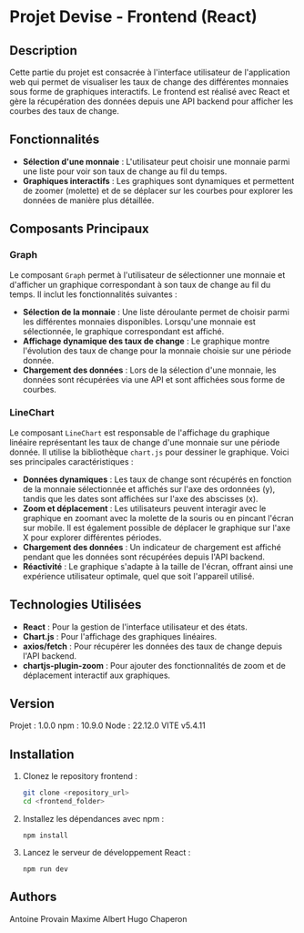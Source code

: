 # Projet Devise - Frontend (React)

## Description

Cette partie du projet est consacrée à l'interface utilisateur de l'application web qui permet de visualiser les taux de change des différentes monnaies sous forme de graphiques interactifs. Le frontend est réalisé avec React et gère la récupération des données depuis une API backend pour afficher les courbes des taux de change.

## Fonctionnalités

- **Sélection d'une monnaie** : L'utilisateur peut choisir une monnaie parmi une liste pour voir son taux de change au fil du temps.
- **Graphiques interactifs** : Les graphiques sont dynamiques et permettent de zoomer (molette) et de se déplacer sur les courbes pour explorer les données de manière plus détaillée.

## Composants Principaux

### Graph

Le composant `Graph` permet à l'utilisateur de sélectionner une monnaie et d'afficher un graphique correspondant à son taux de change au fil du temps. Il inclut les fonctionnalités suivantes :

- **Sélection de la monnaie** : Une liste déroulante permet de choisir parmi les différentes monnaies disponibles. Lorsqu'une monnaie est sélectionnée, le graphique correspondant est affiché.
- **Affichage dynamique des taux de change** : Le graphique montre l'évolution des taux de change pour la monnaie choisie sur une période donnée.
- **Chargement des données** : Lors de la sélection d'une monnaie, les données sont récupérées via une API et sont affichées sous forme de courbes.

### LineChart

Le composant `LineChart` est responsable de l'affichage du graphique linéaire représentant les taux de change d'une monnaie sur une période donnée. Il utilise la bibliothèque `chart.js` pour dessiner le graphique. Voici ses principales caractéristiques :

- **Données dynamiques** : Les taux de change sont récupérés en fonction de la monnaie sélectionnée et affichés sur l'axe des ordonnées (y), tandis que les dates sont affichées sur l'axe des abscisses (x).
- **Zoom et déplacement** : Les utilisateurs peuvent interagir avec le graphique en zoomant avec la molette de la souris ou en pincant l'écran sur mobile. Il est également possible de déplacer le graphique sur l'axe X pour explorer différentes périodes.
- **Chargement des données** : Un indicateur de chargement est affiché pendant que les données sont récupérées depuis l'API backend.
- **Réactivité** : Le graphique s'adapte à la taille de l'écran, offrant ainsi une expérience utilisateur optimale, quel que soit l'appareil utilisé.

## Technologies Utilisées

- **React** : Pour la gestion de l'interface utilisateur et des états.
- **Chart.js** : Pour l'affichage des graphiques linéaires.
- **axios/fetch** : Pour récupérer les données des taux de change depuis l'API backend.
- **chartjs-plugin-zoom** : Pour ajouter des fonctionnalités de zoom et de déplacement interactif aux graphiques.

## Version
Projet : 1.0.0
npm : 10.9.0
Node : 22.12.0
VITE v5.4.11

## Installation

1. Clonez le repository frontend :
   
   ```bash
   git clone <repository_url>
   cd <frontend_folder>
   ```

2. Installez les dépendances avec npm :
   ```
   npm install
   ```

3. Lancez le serveur de développement React :
   ```
   npm run dev
   ```

## Authors
Antoine Provain
Maxime Albert
Hugo Chaperon

